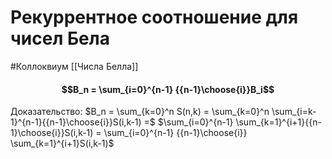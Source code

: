 # Рекуррентное соотношение для чисел Бела
#Коллоквиум 
[[Числа Белла]]
#### $$B_n = \sum_{i=0}^{n-1} {{n-1}\choose{i}}B_i$$
Доказательство:
$B_n = \sum_{k=0}^n S(n,k) = \sum_{k=0}^n \sum_{i=k-1}^{n-1}{{n-1}\choose{i}}S(i,k-1) =$
$\sum_{i=0}^{n-1} \sum_{k=1}^{i+1}{{n-1}\choose{i}}S(i,k-1) = \sum_{i=0}^{n-1} {{n-1}\choose{i}} \sum_{k=1}^{i+1}S(i,k-1)$